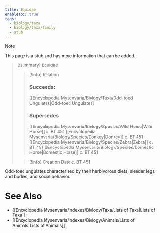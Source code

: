 ```yaml
---
title: Equidae
enableToc: true
tags:
  - biology/taxa
  - biology/taxa/family
  - stub
---
```


> [!note]
> This page is a stub and has more information that can be added.

> [!summary] Equidae
> > [!info] Relation
> > ### Succeeds:
> > [[Encyclopedia Mysenvaria/Biology/Taxa/Odd-toed Ungulates|Odd-toed Ungulates]
> > ### Supersedes 
> > [[Encyclopedia Mysenvaria/Biology/Species/Wild Horse|Wild Horse]] c. BT 451
> > [[Encyclopedia Mysenvaria/Biology/Species/Donkey|Donkey]] c. BT 451
> > [[Encyclopedia Mysenvaria/Biology/Species/Zebra|Zebra]] c. BT 451
> > [[Encyclopedia Mysenvaria/Biology/Species/Domestic Horse|Domestic Horse]] c. BT 451
>
> > [!info] Creation Date
> > c. BT 451

Odd-toed ungulates characterized by their herbivorous diets, slender legs and bodies, and social behavior.

# See Also
- [[Encyclopedia Mysenvaria/Indexes/Biology/Taxa/Lists of Taxa|Lists of Taxa]]
- [[Encyclopedia Mysenvaria/Indexes/Biology/Animals/Lists of Animals|Lists of Animals]]
